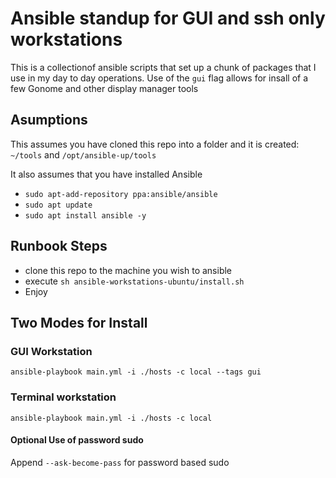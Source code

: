 # Ansible standup for GUI and ssh only workstations

This is a collectionof ansible scripts that set up a chunk of packages
that I use in my day to day operations. Use of the `gui` flag allows 
for insall of a few Gonome and other display manager tools


## Asumptions
This assumes you have cloned this repo into a folder and it is created:
`~/tools` and `/opt/ansible-up/tools`

It also assumes that you have installed Ansible
- `sudo apt-add-repository ppa:ansible/ansible`
- `sudo apt update`
- `sudo apt install ansible -y`


## Runbook Steps
- clone this repo to the machine you wish to ansible
- execute `sh ansible-workstations-ubuntu/install.sh`
- Enjoy


## Two Modes for Install

### GUI Workstation
`ansible-playbook main.yml -i ./hosts -c local --tags gui`


### Terminal workstation
`ansible-playbook main.yml -i ./hosts -c local`


#### Optional Use of password sudo
Append `--ask-become-pass` for password based sudo

